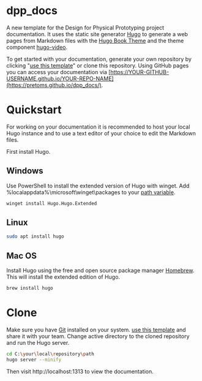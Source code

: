 # dpp_docs
A new template for the Design for Physical Prototyping project documentation. 
It uses the static site generator [Hugo](https://gohugo.io/) to generate a web pages from Markdown files with the [Hugo Book Theme](https://github.com/alex-shpak/hugo-book) and the theme component [hugo-video](https://github.com/martignoni/hugo-video).

To get started with your documentation, generate your own repository by clicking "[use this template]" or clone this repository.
Using GitHub pages you can access your documentation via [https://YOUR-GITHUB-USERNAME.github.io/YOUR-REPO-NAME](https://pretoms.github.io/dpp_docs/).

# Quickstart

For working on your documentation it is recommended to host your local Hugo instance and to use a text editor of your choice to edit the Markdown files. 

First install Hugo.
## Windows
Use PowerShell to install the extended version of Hugo with winget. Add %localappdata%\microsoft\winget\packages to your [path variable](https://windowsloop.com/how-to-add-to-windows-path/).
```bash
winget install Hugo.Hugo.Extended
```

## Linux
```bash
sudo apt install hugo
```

## Mac OS
Install Hugo using the free and open source package manager [Homebrew](https://brew.sh/). This will install the extended edition of Hugo.

```bash
brew install hugo
```

# Clone

Make sure you have [Git](https://git-scm.com/) installed on your system.
[use this template] and share it with your team.
Change active directory to the cloned repository and run the Hugo server.

```bash
cd C:\your\local\repository\path
hugo server --minify
```

Then visit http://localhost:1313 to view the documentation.

[use this template]: https://github.com/pretoms/dpp_docs/generate

